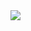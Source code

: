 <img src="https://cr-skills-chart-widget.azurewebsites.net/api/api?username=alexcu&width=925&height=475&skills=batchfile,c,c-sharp,c++,css,coffeescript,erb,html,java,javascript,objective-c,pandas,python,ruby,scss,shell,statistics,swift&show-other-skills=true">
